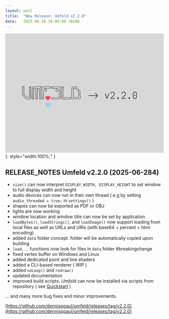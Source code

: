 ```yaml
---
layout: post
title:  "New Release: Umfeld v2.2.0"
date:   2025-06-28 10:00:00 +0100
---
```


![2025-06-28--New-Release-Umfeld-v2.2.0](/assets/2025-06-28--New-Release-Umfeld-v2.2.0.png){: style="width:100%;" }

## RELEASE_NOTES Umfeld v2.2.0 (2025-06-284)

- `size()` can now interpret `DISPLAY_WIDTH, DISPLAY_HEIGHT` to set window to full display width and height
- audio devices can now run in their own thread ( e.g by setting `audio_threaded = true;` in `settings()` )
- shapes can now be exported as PDF or OBJ
- lights are now working
- window location and window title can now be set by application
- `loadBytes()`, `loadStrings()`, and `loadImage()` now support loading from local files as well as URLs and URIs (with base64 + percent + html encoding)
- added `data` folder concept. folder will be automatically copied upon building
- `load...` functions now look for files in `data` folder #breakingchange
- fixed vertex buffer on Windows and Linux
- added dedicated point and line shaders
- added a CLI-based renderer ( WIP )
- added `noLoop()` and `redraw()`
- updated documentation
- improved build scripts. *Umfeld* can now be installed via scripts from repository ( see [Quickstart](README.md#Quickstart) )

... and many more bug fixes and minor improvements.

[https://github.com/dennisppaul/umfeld/releases/tag/v2.2.0](https://github.com/dennisppaul/umfeld/releases/tag/v2.2.0)
